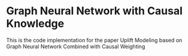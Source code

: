 # Graph Neural Network with Causal Knowledge
This is the code implementation for the paper Uplift Modeling based on Graph Neural Network Combined with Causal Weighting
